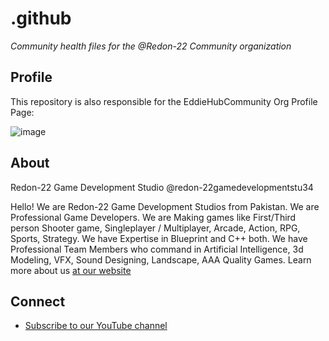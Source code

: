 # .github

*Community health files for the @Redon-22 Community organization*

## Profile

This repository is also responsible for the EddieHubCommunity Org Profile Page:

![image](https://scontent.fkhi22-1.fna.fbcdn.net/v/t39.30808-6/305442985_447124860770212_6816544254197564524_n.jpg?_nc_cat=101&ccb=1-7&_nc_sid=e3f864&_nc_eui2=AeHqkFcMQwB3_9M5eoM48MsO8uuYwclMEmPy65jByUwSY5HXCdSHT1XNyfOaA5X-JajCtBzs1CSjTloj8_Vo85pW&_nc_ohc=lv8t-wIcAx0AX-4UBP4&_nc_ht=scontent.fkhi22-1.fna&oh=00_AfAAM4hR8baHVN8o-LykTkedOgzFxoTimtNSyLnBtHHS1w&oe=640A1DA5)

## About

Redon-22 Game Development Studio
@redon-22gamedevelopmentstu34

Hello! We are Redon-22 Game Development Studios from Pakistan. We are Professional Game Developers. We are Making games like First/Third person Shooter game, Singleplayer / Multiplayer, Arcade, Action, RPG, Sports, Strategy. We have Expertise in Blueprint and C++ both. We have Professional Team Members who command in Artificial Intelligence, 3d Modeling, VFX, Sound Designing, Landscape, AAA Quality Games. Learn more about us [at our website](https://www.eddiehub.org/)

## Connect
- [Subscribe to our YouTube channel](https://www.youtube.com/@redon-22gamedevelopmentstu34)
